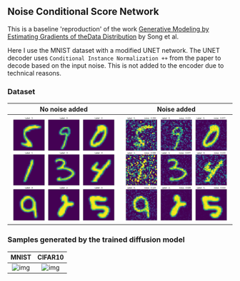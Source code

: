 ## Noise Conditional Score Network

This is a baseline 'reproduction' of the work [Generative Modeling by Estimating Gradients of theData Distribution](https://arxiv.org/pdf/1907.05600.pdf) by Song et al.

Here I use the MNIST dataset with a modified UNET network. The UNET decoder uses `Conditional Instance Normalization ++` from the paper to decode based on the input noise. This is not added to the encoder due to technical reasons.

### Dataset

| No noise added | Noise added |
|:--------------:|:-----------:|
|![img](samples/mnist_samples.png "Noiseless samples") | ![img](samples/mnist_noisy_samples.png "Noisy samples") |

### Samples generated by the trained diffusion model

| MNIST | CIFAR10 |
|:--------------:|:-----------:|
|![img](samples/mnist_model_samples.gif "MNIST NCSN samples") | ![img](samples/cifar10_model_samples.gif "CIFAR10 NCSN samples") |
